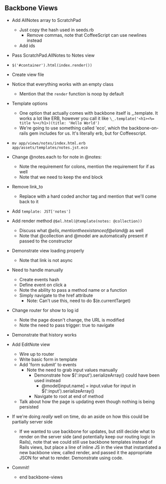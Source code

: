 Backbone Views
--

- Add AllNotes array to ScratchPad
  - Just copy the hash used in seeds.rb
    - Remove commas, note that CoffeeScript can use newlines instead
  - Add ids
- Pass ScratchPad.AllNotes to Notes view
- `$('#container').html(index.render())`
- Create view file
- Notice that everything works with an empty class
  - Mention that the `render` function is noop by default
- Template options
  - One option that actually comes with backbone itself is \_.template. It works
    a lot like ERB, however you call it like
    `\_.template('<h1><%= title %></h1>)(title: 'Hello World')`
  - We're going to use something called 'eco', which the backbone-on-rails gem
    includes for us. It's literally erb, but for Coffeescript.
- `mv app/views/notes/index.html.erb app/assets/templates/notes.jst.eco`
- Change @notes.each to for note in @notes:
  - Note the requirement for colons, mention the requirement for if as well
  - Note that we need to keep the end block
- Remove link_to
  - Replace with a hard coded anchor tag and mention that we'll come back to it
- Add `template: JST['notes']`
- Add render method `@$el.html(@template(notes: @collection))`
  - Discuss what @$el is, mention the existance of @el and @$ as well
  - Note that @collection and @model are automatically present if passed to the
    constructor

- Demonstrate view loading properly
  - Note that link is not async
- Need to handle manually
  - Create events hash
  - Define event on click a
  - Note the ability to pass a method name or a function
  - Simply navigate to the href attribute
    - Note: Can't use this, need to do $(e.currentTarget)
- Change router for show to log id
  - Note the page doesn't change, the URL is modified
  - Note the need to pass trigger: true to navigate
- Demonstrate that history works

- Add EditNote view
  - Wire up to router
  - Write basic form in template
  - Add 'form submit' to events
    - Note the need to grab input values manually
      - Demonstrate how $(':input').serializeArray() could have been used instead
        - @model[input.name] = input.value for input in $(':input').serializeArray()
      - Navigate to root at end of method
  - Talk about how the page is updating even though nothing is being persisted

- If we're doing *really* well on time, do an aside on how this could be
  partially server side
  - If we wanted to use backbone for updates, but still decide what to render on
    the server side (and potentially keep our routing logic in Rails), note that
    we could still use backbone templates instead of Rails views, but place a line
    of inline JS in the view that instantiated a new backbone view, called render,
    and passed it the appropriate JSON for what to render. Demonstrate using code.

- Commit!
  - end backbone-views
